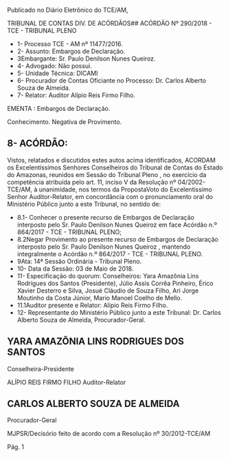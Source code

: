 Publicado  no  Diário Eletrônico do TCE/AM,

TRIBUNAL DE CONTAS DIV. DE  ACÓRDÃOS## ACÓRDÃO Nº 290/2018 - TCE - TRIBUNAL PLENO

- 1- Processo TCE - AM nº 11477/2016.
- 2- Assunto: Embargos de Declaração.
- 3Embargante: Sr. Paulo Denilson Nunes Queiroz.
- 4- Advogado: Não possui.
- 5- Unidade Técnica: DICAMI
- 6- Procurador de Contas Oficiante no Processo: Dr. Carlos Alberto Souza de Almeida.
- 7- Relator: Auditor Alípio Reis Firmo Filho.

EMENTA : Embargos de Declaração.

Conhecimento. Negativa de Provimento.

## 8- ACÓRDÃO:

Vistos, relatados e discutidos estes autos acima identificados, ACORDAM os Excelentíssimos Senhores Conselheiros do Tribunal de Contas do Estado do Amazonas, reunidos em Sessão do Tribunal Pleno , no exercício da competência atribuída pelo art. 11, inciso V da Resolução nº 04/2002-TCE/AM, à unanimidade, nos termos da PropostaVoto do Excelentíssimo Senhor Auditor-Relator, em concordância com o pronunciamento oral do Ministério Público junto a este Tribunal, no sentido de:

- 8.1- Conhecer o  presente recurso de Embargos de Declaração interposto pelo Sr. Paulo Denilson Nunes Queiroz em face Acórdão n.º 864/2017 - TCE - TRIBUNAL PLENO;
- 8.2Negar  Provimento ao  presente  recurso  de  Embargos  de Declaração  interposto  pelo Sr.  Paulo  Denilson  Nunes Queiroz , mantendo integralmente o  Acórdão n.º 864/2017 - TCE - TRIBUNAL PLENO.
- 9Ata: 14ª Sessão Ordinária - Tribunal Pleno.
- 10- Data da Sessão: 03 de Maio de 2018.
- 11- Especificação do quorum: Conselheiros: Yara Amazônia Lins Rodrigues dos Santos (Presidente), Júlio Assis Corrêa Pinheiro, Érico Xavier Desterro e Silva, Josué Cláudio de Souza Filho, Ari Jorge Moutinho da Costa Júnior, Mario Manoel Coelho de Mello.
- 11.1Auditor presente e Relator: Alípio Reis Firmo Filho.
- 12- Representante  do  Ministério  Público  junto  a  este  Tribunal: Dr. Carlos  Alberto Souza de Almeida, Procurador-Geral.

## YARA AMAZÔNIA LINS RODRIGUES DOS SANTOS

Conselheira-Presidente

ALÍPIO REIS FIRMO FILHO Auditor-Relator

## CARLOS ALBERTO SOUZA DE ALMEIDA

Procurador-Geral

MJPSR/Decisório feito de acordo com a Resolução nº 30/2012-TCE/AM

Pág. 1